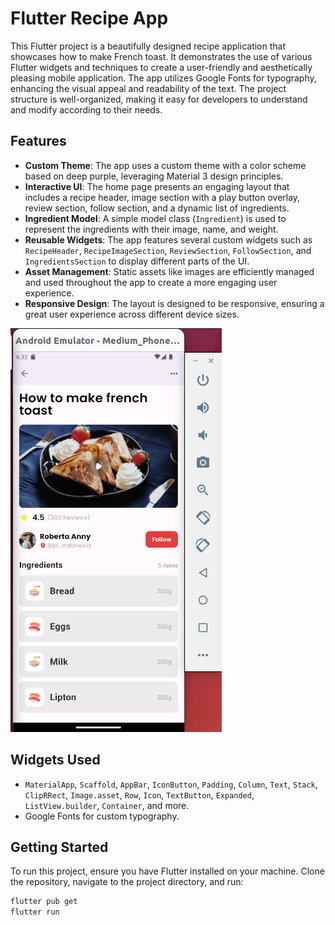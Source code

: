# Flutter Recipe App

This Flutter project is a beautifully designed recipe application that showcases how to make French toast. It demonstrates the use of various Flutter widgets and techniques to create a user-friendly and aesthetically pleasing mobile application. The app utilizes Google Fonts for typography, enhancing the visual appeal and readability of the text. The project structure is well-organized, making it easy for developers to understand and modify according to their needs.

## Features

- **Custom Theme**: The app uses a custom theme with a color scheme based on deep purple, leveraging Material 3 design principles.
- **Interactive UI**: The home page presents an engaging layout that includes a recipe header, image section with a play button overlay, review section, follow section, and a dynamic list of ingredients.
- **Ingredient Model**: A simple model class (`Ingredient`) is used to represent the ingredients with their image, name, and weight.
- **Reusable Widgets**: The app features several custom widgets such as `RecipeHeader`, `RecipeImageSection`, `ReviewSection`, `FollowSection`, and `IngredientsSection` to display different parts of the UI.
- **Asset Management**: Static assets like images are efficiently managed and used throughout the app to create a more engaging user experience.
- **Responsive Design**: The layout is designed to be responsive, ensuring a great user experience across different device sizes.

![Recipe App final image](./assets/recipeapp.png)

## Widgets Used

- `MaterialApp`, `Scaffold`, `AppBar`, `IconButton`, `Padding`, `Column`, `Text`, `Stack`, `ClipRRect`, `Image.asset`, `Row`, `Icon`, `TextButton`, `Expanded`, `ListView.builder`, `Container`, and more.
- Google Fonts for custom typography.

## Getting Started

To run this project, ensure you have Flutter installed on your machine. Clone the repository, navigate to the project directory, and run:

```bash
flutter pub get
flutter run
```
